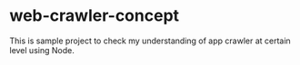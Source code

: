 # web-crawler-concept
This is sample project to check my understanding of app crawler at certain level using Node.
